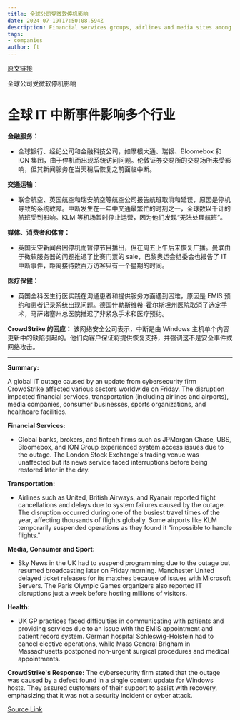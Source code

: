 ```yaml
---
title: 全球公司受微软停机影响
date: 2024-07-19T17:50:08.594Z
description: Financial services groups, airlines and media sites among those affected
tags: 
- companies
author: ft
---
```


[原文链接](https://ft.com/content/fba9b61d-efcf-4348-b640-ccb1f9d18ced)

全球公司受微软停机影响

# 全球 IT 中断事件影响多个行业

**金融服务：**
- 全球银行、经纪公司和金融科技公司，如摩根大通、瑞银、Bloomebox 和 ION 集团，由于停机而出现系统访问问题。伦敦证券交易所的交易场所未受影响，但其新闻服务在当天稍后恢复之前面临中断。

**交通运输：**
- 联合航空、英国航空和瑞安航空等航空公司报告航班取消和延误，原因是停机导致的系统故障。中断发生在一年中交通最繁忙的时刻之一，全球数以千计的航班受到影响。KLM 等机场暂时停止运营，因为他们发现“无法处理航班”。

**媒体、消费者和体育：**
- 英国天空新闻台因停机而暂停节目播出，但在周五上午后来恢复广播。曼联由于微软服务器的问题推迟了比赛门票的 sale，巴黎奥运会组委会也报告了 IT 中断事件，距离接待数百万访客只有一个星期的时间。

**医疗保健：**
- 英国全科医生行医实践在沟通患者和提供服务方面遇到困难，原因是 EMIS 预约和患者记录系统出现问题。德国什勒斯维希-霍尔斯坦州医院取消了选定手术，马萨诸塞州总医院推迟了非紧急手术和医疗预约。

**CrowdStrike 的回应：**
该网络安全公司表示，中断是由 Windows 主机单个内容更新中的缺陷引起的。他们向客户保证将提供恢复支持，并强调这不是安全事件或网络攻击。

---

 **Summary:**

A global IT outage caused by an update from cybersecurity firm CrowdStrike affected various sectors worldwide on Friday. The disruption impacted financial services, transportation (including airlines and airports), media companies, consumer businesses, sports organizations, and healthcare facilities.

**Financial Services:**
- Global banks, brokers, and fintech firms such as JPMorgan Chase, UBS, Bloomebox, and ION Group experienced system access issues due to the outage. The London Stock Exchange's trading venue was unaffected but its news service faced interruptions before being restored later in the day.

**Transportation:**
- Airlines such as United, British Airways, and Ryanair reported flight cancellations and delays due to system failures caused by the outage. The disruption occurred during one of the busiest travel times of the year, affecting thousands of flights globally. Some airports like KLM temporarily suspended operations as they found it "impossible to handle flights."

**Media, Consumer and Sport:**
- Sky News in the UK had to suspend programming due to the outage but resumed broadcasting later on Friday morning. Manchester United delayed ticket releases for its matches because of issues with Microsoft Servers. The Paris Olympic Games organizers also reported IT disruptions just a week before hosting millions of visitors.

**Health:**
- UK GP practices faced difficulties in communicating with patients and providing services due to an issue with the EMIS appointment and patient record system. German hospital Schleswig-Holstein had to cancel elective operations, while Mass General Brigham in Massachusetts postponed non-urgent surgical procedures and medical appointments.

**CrowdStrike's Response:**
The cybersecurity firm stated that the outage was caused by a defect found in a single content update for Windows hosts. They assured customers of their support to assist with recovery, emphasizing that it was not a security incident or cyber attack.

[Source Link](https://ft.com/content/fba9b61d-efcf-4348-b640-ccb1f9d18ced)

